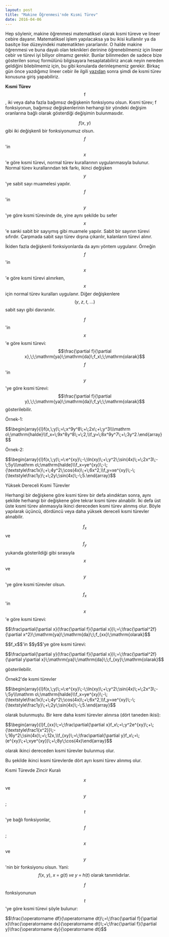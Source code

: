```yaml
---
layout: post
title: "Makine Öğrenmesi'nde Kısmi Türev"
date: 2016-04-06
---
```

Hep söylenir, makine öğrenmesi matematiksel olarak kısmi türeve ve lineer cebire dayanır.<!--more--> Matematiksel işlem yapılacaksa ya bu ikisi kullanılır ya da basitçe lise düzeyindeki matematikten yararlanılır. O halde makine öğrenmesi ve buna dayalı olan teknikleri derinine öğrenebilmemiz için lineer cebir ve türevi iyi biliyor olmamız gerekir. Bunlar bilinmeden de sadece bize gösterilen sonuç formülünü bilgisayara hesaplatabiliriz ancak neyin nereden geldiğini bilebilmemiz için, bu gibi konularda derinleşmemiz gerekir. Birkaç gün önce yazdığımız lineer cebir ile ilgili <a href="/2016/04/03/ufak-bir-lineer-cebir-numarasi">yazıdan</a> sonra şimdi de kısmi türev konusuna giriş yapabiliriz. 

<b>Kısmi Türev</b>
$$\mathrm f$$, iki veya daha fazla bağımsız değişkenin fonksiyonu olsun. Kısmi türev; f fonksiyonun, bağımsız değişkenlerinin herhangi bir yöndeki değişim oranlarına bağlı olarak gösterdiği değişimin bulunmasıdır.

$$f(x,\;y)$$ gibi iki değişkenli bir fonksiyonumuz olsun. $$f$$'in $$x$$'e göre kısmi türevi, normal türev kurallarının uygulanmasıyla bulunur. Normal türev kurallarından tek farkı, ikinci değişken $$y$$'ye sabit sayı muamelesi yapılır. $$f$$'in $$y$$'ye göre kısmi türevinde de, yine aynı şekilde bu sefer $$x$$'e sanki sabit bir sayıymış gibi muamele yapılır. Sabit bir sayının türevi sıfırdır. Çarpmada sabit sayı türev dışına çıkarılır, kalanların türevi alınır.

İkiden fazla değişkenli fonksiyonlarda da aynı yöntem uygulanır. Örneğin $$f$$'in $$x$$'e göre kısmi türevi alınırken, $$x$$ için normal türev kuralları uygulanır. Diğer değişkenlere $$(y,\;z,\;t,\;...)$$ sabit sayı gibi davranılır.

$$f$$'in $$x$$'e göre kısmi türevi: $$\frac{\partial f}{\partial x},\;\;\mathrm{ya}\;\mathrm{da}\;f_x\;\;\mathrm{olarak}$$
$$f$$'in $$y$$'ye göre kısmi türevi: $$\frac{\partial f}{\partial y},\;\;\mathrm{ya}\;\mathrm{da}\;f_y\;\;\mathrm{olarak}$$ gösterilebilir.

Örnek-1: 
<p>$$\begin{array}{l}f(x,\;y)\;=\;x^9y^8\;+\;2x\;+\;y^3\\\mathrm o\;\mathrm{halde}\\f_x=\;9x^8y^8\;+\;2,\\f_y=\;8x^9y^7\;+\;3y^2.\end{array}$$</p>

Örnek-2: 
<p>$$\begin{array}{l}f(x,\;y)\;=\:e^{xy}\;-\;\ln(xy)\;+\;y^2\;\sin(4x)\;+\;2x^3\;-\;5y\\\mathrm o\;\mathrm{halde}\\f_x=ye^{xy}\;-\;{\textstyle\frac1x}\;+\;4y^2\;\cos(4x)\;+\;6x^2,\\f_y=xe^{xy}\;-\;{\textstyle\frac1y}\;+\;2y\;\sin(4x)\;-\;5.\end{array}$$</p>

Yüksek Dereceli Kısmi Türevler

Herhangi bir değişkene göre kısmi türev bir defa alındıktan sonra, aynı şekilde herhangi bir değişkene göre tekrar kısmi türev alınabilir. İki defa üst üste kısmi türev alınmasıyla ikinci dereceden kısmi türev alınmış olur. Böyle yapılarak üçüncü, dördüncü veya daha yüksek dereceli kısmi türevler alınabilir.

$$f_x$$ ve $$f_y$$ yukarıda gösterildiği gibi sırasıyla $$x$$ ve $$y$$'ye göre kısmi türevler olsun.

$$f_x$$'in $$x$$'e göre kısmi türevi: 
<p>$$\frac\partial{\partial x}(\frac{\partial f}{\partial x})\;=\;\frac{\partial^2f}{\partial x^2}\;\mathrm{ya}\;\mathrm{da}\;\;f_{xx}\;\mathrm{olarak}$$</p>
$$f_x$$'in $$y$$'ye göre kısmi türevi:
<p>$$\frac\partial{\partial y}(\frac{\partial f}{\partial x})\;=\;\frac{\partial^2f}{\partial y\partial x}\;\mathrm{ya}\;\mathrm{da}\;\;f_{xy}\;\mathrm{olarak}$$</p>
gösterilebilir.

Örnek2'de kısmi türevler
<p>$$\begin{array}{l}f(x,\;y)\;=\:e^{xy}\;-\;\ln(xy)\;+\;y^2\;\sin(4x)\;+\;2x^3\;-\;5y\\\mathrm o\;\mathrm{halde}\\f_x=ye^{xy}\;-\;{\textstyle\frac1x}\;+\;4y^2\;\cos(4x)\;+\;6x^2,\\f_y=xe^{xy}\;-\;{\textstyle\frac1y}\;+\;2y\;\sin(4x)\;-\;5.\end{array}$$</p>
olarak bulunmuştu.
Bir kere daha kısmi türevler alınırsa (dört taneden ikisi):
<p>$$\begin{array}{l}f_{xx}\;=\;\frac\partial{\partial x}f_x\;=\;y^2e^{xy}\;+\;{\textstyle\frac1{x^2}}\;-\;16y^2\;\sin(4x)\;+\;12x,\\f_{xy}\;=\;\frac\partial{\partial y}f_x\;=\;(e^{xy}\;+\;xye^{xy})\;+\;8y\;\cos(4x)\end{array}$$</p>
olarak ikinci dereceden kısmi türevler bulunmuş olur.

Bu şekilde ikinci kısmi türevlerde dört ayrı kısmi türev alınmış olur.

Kısmi Türevde Zincir Kuralı

$$x$$ ve $$y$$; $$t$$'ye bağlı fonksiyonlar,
$$f$$; $$x$$ ve $$y$$'nin bir fonksiyonu olsun.
Yani: $$f(x,\;y),\;x\;=\;g(t)\;ve\;y\;=\;h(t)\;\mathrm{olarak}\;\mathrm{tanımlıdırlar}.\;$$

$$f$$ fonksiyonunun $$t$$'ye göre kısmi türevi şöyle bulunur:
<p>$$\frac{\operatorname df}{\operatorname dt}\;=\;\frac{\partial f}{\partial x}\frac{\operatorname dx}{\operatorname dt}\;+\;\frac{\partial f}{\partial y}\frac{\operatorname dy}{\operatorname dt}$$</p>
